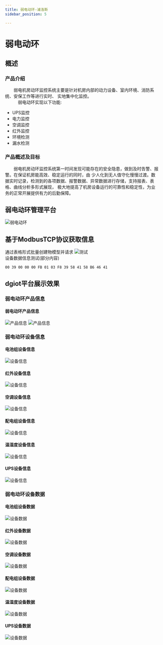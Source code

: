 ```yaml
---
title: 弱电动环-浦洛斯
sidebar_position: 5

---
```


# 弱电动环

## 概述

### 产品介绍 

&emsp;&emsp;弱电机房动环监控系统主要是针对机房内部的动力设备、室内环境、消防系统、安保工作等进行实时、
实地集中化监控。  
&emsp;&emsp;&emsp;弱电动环实现以下功能:  

* UPS监控
* 电力监控
* 空调监控
* 红外监控
* 环境检测
* 漏水检测

### 产品概述及目标

&emsp;&emsp;弱电机房动环监控系统第一时间发现可能存在的安全隐患，做到及时告警、报警。在保证机房能高效、稳定运行的同时，由
 少人化到无人值守化慢慢过渡。数据实时记录，检测到的各项数据、报警数据、异常数据进行存储，支持报表、表格、曲线分析多形式展现，
 极大地提高了机房设备运行的可靠性和稳定性，为业务的正常开展提供有力的后勤保障。

## 弱电动环管理平台
![弱电动环](http://dgiot-1253666439.cos.ap-shanghai-fsi.myqcloud.com/dgiot_web/doc_ylb/weak/1.png)

## 基于ModbusTCP协议获取信息
通过表格形式批量创建物模型并请求
![测试](http://dgiot-1253666439.cos.ap-shanghai-fsi.myqcloud.com/dgiot_web/doc_ylb/weak/2.png)  
设备数据信息测试(部分内容)
```
00 39 00 00 00 FB 01 03 F8 39 58 41 58 B6 46 41
```


## dgiot平台展示效果

### 弱电动环产品信息

#### 弱电动环产品信息
![产品信息](http://dgiot-1253666439.cos.ap-shanghai-fsi.myqcloud.com/dgiot_web/doc_ylb/weak/3.png)
![产品信息](http://dgiot-1253666439.cos.ap-shanghai-fsi.myqcloud.com/dgiot_web/doc_ylb/weak/4.png)

### 弱电动环设备信息

#### 电池组设备信息
![设备信息](http://dgiot-1253666439.cos.ap-shanghai-fsi.myqcloud.com/dgiot_web/doc_ylb/weak/5.png)
#### 红外设备信息
![设备信息](http://dgiot-1253666439.cos.ap-shanghai-fsi.myqcloud.com/dgiot_web/doc_ylb/weak/6.png)
#### 空调设备信息
![设备信息](http://dgiot-1253666439.cos.ap-shanghai-fsi.myqcloud.com/dgiot_web/doc_ylb/weak/7.png)
#### 配电组设备信息
![设备信息](http://dgiot-1253666439.cos.ap-shanghai-fsi.myqcloud.com/dgiot_web/doc_ylb/weak/8.png)
#### 温湿度设备信息
![设备信息](http://dgiot-1253666439.cos.ap-shanghai-fsi.myqcloud.com/dgiot_web/doc_ylb/weak/9.png)
#### UPS设备信息
![设备信息](http://dgiot-1253666439.cos.ap-shanghai-fsi.myqcloud.com/dgiot_web/doc_ylb/weak/10.png)

### 弱电动环设备数据

#### 电池组设备数据
![设备数据](http://dgiot-1253666439.cos.ap-shanghai-fsi.myqcloud.com/dgiot_web/doc_ylb/weak/11.png)
#### 红外设备数据
![设备数据](http://dgiot-1253666439.cos.ap-shanghai-fsi.myqcloud.com/dgiot_web/doc_ylb/weak/12.png)
#### 空调设备数据
![设备数据](http://dgiot-1253666439.cos.ap-shanghai-fsi.myqcloud.com/dgiot_web/doc_ylb/weak/13.png)
#### 配电组设备数据
![设备数据](http://dgiot-1253666439.cos.ap-shanghai-fsi.myqcloud.com/dgiot_web/doc_ylb/weak/14.png)
#### 温湿度设备数据
![设备数据](http://dgiot-1253666439.cos.ap-shanghai-fsi.myqcloud.com/dgiot_web/doc_ylb/weak/15.png)
#### UPS设备数据
![设备数据](http://dgiot-1253666439.cos.ap-shanghai-fsi.myqcloud.com/dgiot_web/doc_ylb/weak/16.png)

